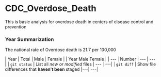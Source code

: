 # CDC_Overdose_Death
This is basic analysis for overdose death in centers of disease control and prevention 
### Year Summarization
The national rate of Overdose death is 21.7 per 100,000

| Year | Total | Male | Female |
| Year <td colspan=3> Male <td colspan=2> Female |
| --- | Number | --- | --- |
| `git status` | List all *new or modified* files | --- | ---| 
| `git diff` | Show file differences that **haven't been** staged |---| ---| 
